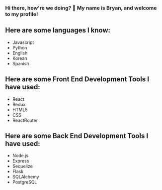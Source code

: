 ### Hi there, how're we doing? 👋 My name is Bryan, and welcome to my profile!

## Here are some languages I know:
- Javascript
- Python
- English
- Korean
- Spanish

## Here are some Front End Development Tools I have used:
- React
- Redux
- HTML5
- CSS
- ReactRouter

## Here are some Back End Development Tools I have used:
- Node.js
- Express
- Sequelize
- Flask
- SQLAlchemy
- PostgreSQL


<!--
**brylee8295/brylee8295** is a ✨ _special_ ✨ repository because its `README.md` (this file) appears on your GitHub profile.

Here are some ideas to get you started:

- 🔭 I’m currently working on ...
- 🌱 I’m currently learning ...
- 👯 I’m looking to collaborate on ...
- 🤔 I’m looking for help with ...
- 💬 Ask me about ...
- 📫 How to reach me: ...
- 😄 Pronouns: ...
- ⚡ Fun fact: ...
-->
